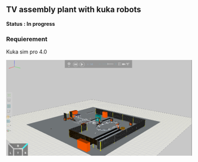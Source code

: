 ## TV assembly plant with kuka robots

**Status : In progress** 

### Requierement
Kuka sim pro 4.0

![Scene](https://github.com/sarifou/Kuka-Assembly-Plant/blob/master/Images/scene.PNG) 
